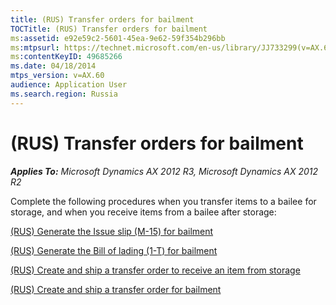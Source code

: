 ```yaml
---
title: (RUS) Transfer orders for bailment
TOCTitle: (RUS) Transfer orders for bailment
ms:assetid: e92e59c2-5601-45ea-9e62-59f354b296bb
ms:mtpsurl: https://technet.microsoft.com/en-us/library/JJ733299(v=AX.60)
ms:contentKeyID: 49685266
ms.date: 04/18/2014
mtps_version: v=AX.60
audience: Application User
ms.search.region: Russia
---
```


# (RUS) Transfer orders for bailment 


_**Applies To:** Microsoft Dynamics AX 2012 R3, Microsoft Dynamics AX 2012 R2_

Complete the following procedures when you transfer items to a bailee for storage, and when you receive items from a bailee after storage:

[(RUS) Generate the Issue slip (M-15) for bailment](rus-generate-the-issue-slip-m-15-for-bailment.md)

[(RUS) Generate the Bill of lading (1-T) for bailment](rus-generate-the-bill-of-lading-1-t-for-bailment.md)

[(RUS) Create and ship a transfer order to receive an item from storage](rus-create-and-ship-a-transfer-order-to-receive-an-item-from-storage.md)

[(RUS) Create and ship a transfer order for bailment](rus-create-and-ship-a-transfer-order-for-bailment.md)

  


